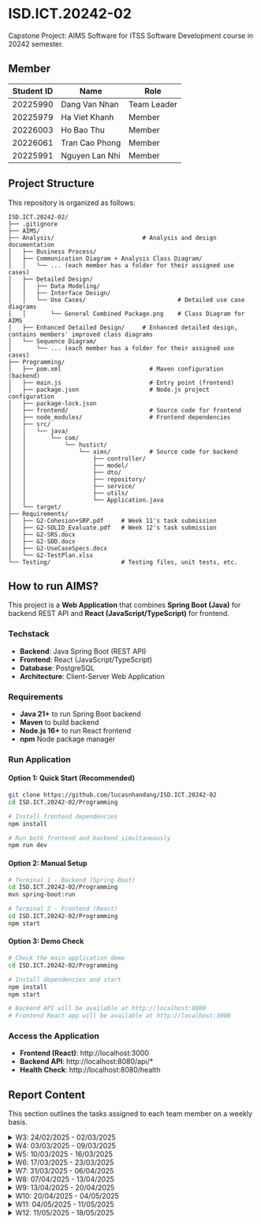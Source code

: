 # ISD.ICT.20242-02
Capstone Project: AIMS Software for ITSS Software Development course in 20242 semester.


## Member
| Student ID | Name           | Role        |
|------------|----------------|-------------|
| 20225990   | Dang Van Nhan  | Team Leader |
| 20225979   | Ha Viet Khanh  | Member      |
| 20226003   | Ho Bao Thu     | Member      |
| 20226061   | Tran Cao Phong | Member      |
| 20225991   | Nguyen Lan Nhi | Member      |

## Project Structure
This repository is organized as follows:

```
ISD.ICT.20242-02/
├── .gitignore
├── AIMS/                             
├── Analysis/                         # Analysis and design documentation
│   ├── Business Process/
│   ├── Communication Diagram + Analysis Class Diagram/
│   │   └── ... (each member has a folder for their assigned use cases)
│   ├── Detailed Design/
│   │   ├── Data Modeling/           
│   │   ├── Interface Design/        
│   │   └── Use Cases/                          # Detailed use case diagrams
│   │       └── General Combined Package.png    # Class Diagram for AIMS
│   ├── Enhanced Detailed Design/     # Enhanced detailed design, contains members' improved class diagrams
│   └── Sequence Diagram/                       
│       └── ... (each member has a folder for their assigned use cases)
├── Programming/              
│   ├── pom.xml                         # Maven configuration (backend)
│   ├── main.js                         # Entry point (frontend)
│   ├── package.json                    # Node.js project configuration
│   ├── package-lock.json
│   ├── frontend/                       # Source code for frontend
│   ├── node_modules/                   # Frontend dependencies
│   ├── src/
│   │   └── java/
│   │       └── com/
│   │           └── hustict/
│   │               └── aims/           # Source code for backend
│   │                   ├── controller/   
│   │                   ├── model/  
│   │                   ├── dto/              
│   │                   ├── repository/   
│   │                   ├── service/      
│   │                   ├── utils/        
│   │                   └── Application.java 
│   └── target/                    
├── Requirements/
│   ├── G2-Cohesion+SRP.pdf     # Week 11's task submission
│   ├── G2-SOLID_Evaluate.pdf   # Week 12's task submission
│   ├── G2-SRS.docx      
│   ├── G2-SDD.docx
│   ├── G2-UseCaseSpecs.docx      
│   └── G2-TestPlan.xlsx             
└── Testing/                    # Testing files, unit tests, etc.

```

## How to run AIMS?
This project is a **Web Application** that combines **Spring Boot (Java)** for backend REST API and **React (JavaScript/TypeScript)** for frontend.

### Techstack

- **Backend**: Java Spring Boot (REST API)
- **Frontend**: React (JavaScript/TypeScript)
- **Database**: PostgreSQL
- **Architecture**: Client-Server Web Application

### Requirements

- **Java 21+** to run Spring Boot backend
- **Maven** to build backend
- **Node.js 16+** to run React frontend
- **npm** Node package manager

### Run Application

#### Option 1: Quick Start (Recommended)
```bash
git clone https://github.com/lucasnhandang/ISD.ICT.20242-02
cd ISD.ICT.20242-02/Programming

# Install frontend dependencies
npm install

# Run both frontend and backend simultaneously
npm run dev
```

#### Option 2: Manual Setup
```bash
# Terminal 1 - Backend (Spring Boot)
cd ISD.ICT.20242-02/Programming
mvn spring-boot:run

# Terminal 2 - Frontend (React)
cd ISD.ICT.20242-02/Programming
npm start
```

#### Option 3: Demo Check
```bash
# Check the main application demo
cd ISD.ICT.20242-02/Programming

# Install dependencies and start
npm install
npm start

# Backend API will be available at http://localhost:8080
# Frontend React app will be available at http://localhost:3000
```

### Access the Application
- **Frontend (React)**: http://localhost:3000
- **Backend API**: http://localhost:8080/api/*
- **Health Check**: http://localhost:8080/health

## Report Content
This section outlines the tasks assigned to each team member on a weekly basis.
<details>
  <summary> W3: 24/02/2025 - 02/03/2025 </summary>

| **Name**          | **Assigned Tasks**                            | **Review Use Case**                                                                          | **Requirements**          |
|------------------|-----------------------------------------------|----------------------------------------------------------------------------------------------|---------------------------|
| **Dang Van Nhan** | Add/Update product (Product Manager)          | View product details (Customer/Product Manager) & Cancel order (Customer/VNPay)              | UC Diagram                |
| **Ha Viet Khanh** | Pay order (Customer/VNPay) & Create user (Administrator)                  | Place order (Customer) & Reject order (Product Manager)                                      | Introduction              |
| **Ho Bao Thu**    | Place order (Customer) & Reject order (Product Manager)         | Add/Update product (Product Manager)                                                         | UC Diagram + Business Process |
| **Tran Cao Phong**| View product details (Customer/Product Manager) & Cancel order (Customer/VNPay) | Place rush order (Customer) & Approve order (Product Manager) | Performance & Supportability |
| **Nguyen Lan Nhi**| Place rush order (Customer) & Approve order (Product Manager)               | Pay order (Customer/VNPay) & Create user (Administrator)                                     | Reliability & Usability   |

</details>

<details>
  <summary> W4: 03/03/2025 - 09/03/2025 </summary>

| **Name**          | **Assigned Tasks: Draw Sequence Diagram for UC**                                | 
|------------------|---------------------------------------------------------------------------------|
| **Dang Van Nhan** | Add/Update product (Product Manager)                                            | 
| **Ha Viet Khanh** | Pay order (Customer/VNPay) & Create user (Administrator)                        |
| **Ho Bao Thu**    | Place order (Customer) & Reject order (Product Manager)                         | 
| **Tran Cao Phong**| View product details (Customer/Product Manager) & Cancel order (Customer/VNPay) |
| **Nguyen Lan Nhi**| Place rush order (Customer) & Approve order (Product Manager)                   |

</details>

<details>
  <summary> W5: 10/03/2025 - 16/03/2025 </summary>

| **Name**          | **Communication Diagram + Analysis Class Diagram for UC**                       |
|------------------|---------------------------------------------------------------------------------|
| **Dang Van Nhan** | Add/Update product (Product Manager)                                            |     
| **Ha Viet Khanh** | Pay order (Customer/VNPay) & Create user (Administrator)                        |  
| **Ho Bao Thu**    | Place order (Customer) & Reject order (Product Manager)                         |  
| **Tran Cao Phong**| View product details (Customer/Product Manager) & Cancel order (Customer/VNPay) |   
| **Nguyen Lan Nhi**| Place rush order (Customer) & Approve order (Product Manager)                   |  

</details>

<details>
  <summary> W6: 17/03/2025 - 23/03/2025 </summary>

| **Name**          | **Detailed Class Diagram for UC**                                               |
|------------------|---------------------------------------------------------------------------------|
| **Dang Van Nhan** | Add/Update product (Product Manager)                                            |     
| **Ha Viet Khanh** | Pay order (Customer/VNPay) & Create user (Administrator)                        |  
| **Ho Bao Thu**    | Place order (Customer) & Reject order (Product Manager)                         |  
| **Tran Cao Phong**| View product details (Customer/Product Manager) & Cancel order (Customer/VNPay) |   
| **Nguyen Lan Nhi**| Place rush order (Customer) & Approve order (Product Manager)                   |  

</details>

<details>
  <summary> W7: 31/03/2025 - 06/04/2025 </summary>

| **Name**          | **Task**                                                                        |
|------------------|---------------------------------------------------------------------------------|
| **Dang Van Nhan** | Class diagram for interface & subsystem                                            |     
| **Ha Viet Khanh** | Class design for all elements in the subsystem (see section 2. in the week 6 & Class Design sheet)                        |  
| **Ho Bao Thu**    | Class diagram for subsystem                         |  
| **Tran Cao Phong**| Operation design for all operations in the interface (Table 2, Parameter, Exception) |   
| **Nguyen Lan Nhi**| Interaction diagram (recommend sequence diagram) for each operation in the interface                   |  

</details>

<details>
  <summary>W8: 07/04/2025 - 13/04/2025</summary>

| **Student Name**   | **Task**                                 |
|--------------------|------------------------------------------|
| **Ha Viet Khanh**          | ERD for AIMS                             |
| **Ho Bao Thu**            | DB Schema Script                         |
| **Dang Van Nhan**           | DB Detail Design (File report)           |
| **Tran Cao Phong**          | Relational Schema for AIMS               |
| **Nguyen Lan Nhi**            | Front-end for the UC View Product Detail |

</details>

<details>
  <summary>W9: 13/04/2025 - 20/04/2025</summary>

| **Student Name**   | **Task (Continue + Coding)**             |
|--------------------|------------------------------------------|
| **Ha Viet Khanh**          | ERD for AIMS                             |
| **Ho Bao Thu**            | DB Schema Script                         |
| **Dang Van Nhan**           | DB Detail Design (File report)           |
| **Tran Cao Phong**          | Relational Schema for AIMS               |
| **Nguyen Lan Nhi**            | Front-end for the UC View Product Detail |

</details>

<details>
  <summary>W10: 20/04/2025 - 04/05/2025</summary>

| **Student Name**   | **Task (Unit Test + Test Plan)** |
|--------------------|----------------------------------|
| **Ha Viet Khanh**          | Create users                     |
| **Ho Bao Thu**            | Pay order                        |
| **Dang Van Nhan**           | Create products                  |
| **Tran Cao Phong**          | View product details             |
| **Nguyen Lan Nhi**            | Place rush order                 |

</details>

<details>
  <summary>W11: 04/05/2025 - 11/05/2025</summary>

| **Student Name**   | **Task**                    |
|--------------------|-----------------------------|
| **Ha Viet Khanh**          | Evaluate Cohesion + Coupling |
| **Ho Bao Thu**            | Evaluate Cohesion + Coupling                   |
| **Dang Van Nhan**           | Evaluate Cohesion + Coupling             |
| **Tran Cao Phong**          | Evaluate Cohesion + Coupling        |
| **Nguyen Lan Nhi**            | Evaluate Cohesion + Coupling            |

</details>

<details>
  <summary>W12: 11/05/2025 - 18/05/2025</summary>

| **Student Name**   | **Task**                                         |
|--------------------|--------------------------------------------------|
| **Ha Viet Khanh**          | Evaluate Cohesion + Coupling with SOLID + Coding |
| **Ho Bao Thu**            | Evaluate Cohesion + Coupling with SOLID + Coding |
| **Dang Van Nhan**           | Evaluate Cohesion + Coupling with SOLID + Coding                    |
| **Tran Cao Phong**          | Evaluate Cohesion + Coupling with SOLID + Coding                     |
| **Nguyen Lan Nhi**            | Evaluate Cohesion + Coupling with SOLID + Coding                    |

</details>